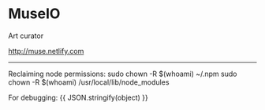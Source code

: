 # MuseIO

Art curator

http://muse.netlify.com


-------
Reclaiming node permissions:
sudo chown -R $(whoami) ~/.npm
sudo chown -R $(whoami) /usr/local/lib/node_modules

For debugging:
{{ JSON.stringify(object) }}
